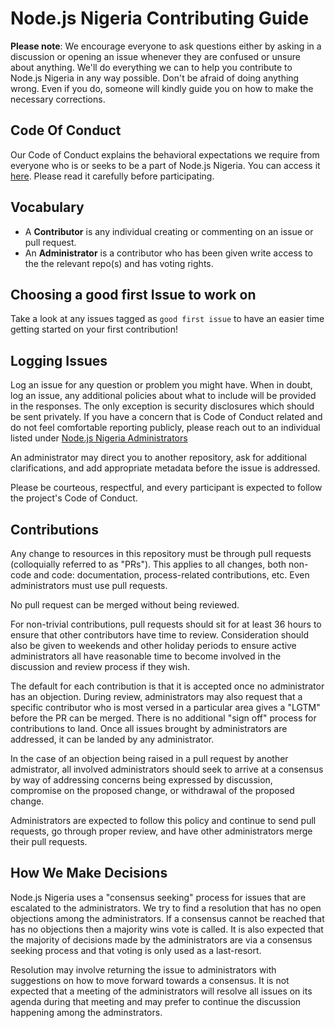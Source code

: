 # Node.js Nigeria Contributing Guide

**Please note**: We encourage everyone to ask questions either by asking in a discussion or opening an issue whenever they are confused or unsure about anything.
We'll do everything we can to help you contribute to Node.js Nigeria in any way possible.
Don't be afraid of doing anything wrong. Even if you do, someone will kindly guide you on how to make the necessary corrections.

## Code Of Conduct

Our Code of Conduct explains the behavioral expectations we require from everyone who is or seeks to be a part of Node.js Nigeria.
You can access it [here](https://github.com/nodejsnigeria/admin/blob/master/CODE_OF_CONDUCT.md). Please read it carefully before participating.

## Vocabulary

* A **Contributor** is any individual creating or commenting on an issue or pull request.
* An **Administrator** is a contributor who has been given write access to the the relevant repo(s) and has voting rights.

## Choosing a good first Issue to work on

Take a look at any issues tagged as `good first issue` to have an easier time getting started on your first contribution!

## Logging Issues

Log an issue for any question or problem you might have. When in doubt, log an issue,
any additional policies about what to include will be provided in the responses. The only
exception is security disclosures which should be sent privately. If you have a concern that is Code
of Conduct related and do not feel comfortable reporting publicly, please reach out to an individual listed under [Node.js Nigeria Administrators](https://github.com/nodejsnigeria/admin/blob/master/members.md)

An administrator may direct you to another repository, ask for additional clarifications, and
add appropriate metadata before the issue is addressed.

Please be courteous, respectful, and every participant is expected to follow the
project's Code of Conduct.

## Contributions

Any change to resources in this repository must be through pull requests (colloquially referred to as "PRs"). This applies to all changes, both non-code and code: documentation, process-related contributions, etc. Even administrators must use pull requests.

No pull request can be merged without being reviewed.

For non-trivial contributions, pull requests should sit for at least 36 hours to ensure that other contributors have time to review. Consideration should also be given to weekends and other holiday periods to ensure active administrators all have reasonable time to become involved in the discussion and review process if they wish.

The default for each contribution is that it is accepted once no administrator has an objection. During review, administrators may also request that a specific contributor who is most versed in a particular area gives a "LGTM" before the PR can be merged. There is no additional "sign off" process for contributions to land. Once all issues brought by administrators are addressed, it can be landed by any administrator.

In the case of an objection being raised in a pull request by another admistrator, all involved administrators should seek to arrive at a consensus by way of addressing concerns being expressed by discussion, compromise on the proposed change, or withdrawal of the proposed change.

Administrators are expected to follow this policy and continue to send pull requests, go through proper review, and have other administrators merge their pull requests.

## How We Make Decisions

Node.js Nigeria uses a "consensus seeking" process for issues that are escalated to the administrators.
We try to find a resolution that has no open objections among the administrators.
If a consensus cannot be reached that has no objections then a majority wins vote
is called. It is also expected that the majority of decisions made by the administrators are via
a consensus seeking process and that voting is only used as a last-resort.

Resolution may involve returning the issue to administrators with suggestions on how to
move forward towards a consensus. It is not expected that a meeting of the administrators
will resolve all issues on its agenda during that meeting and may prefer to continue
the discussion happening among the adminstrators.
